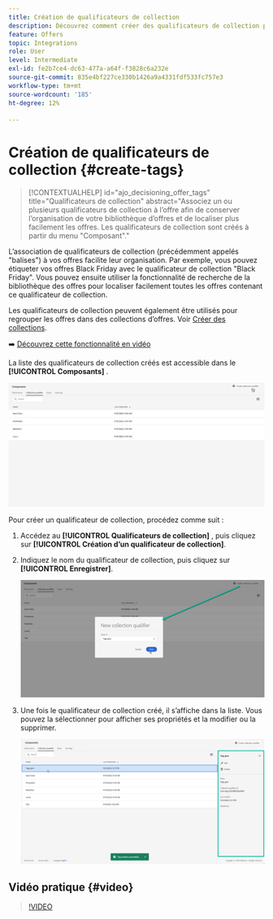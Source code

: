 ```yaml
---
title: Création de qualificateurs de collection
description: Découvrez comment créer des qualificateurs de collection pour vos offres
feature: Offers
topic: Integrations
role: User
level: Intermediate
exl-id: fe2b7ce4-dc63-477a-a64f-f3828c6a232e
source-git-commit: 835e4bf227ce330b1426a9a4331fdf533fc757e3
workflow-type: tm+mt
source-wordcount: '185'
ht-degree: 12%

---
```


# Création de qualificateurs de collection {#create-tags}

>[!CONTEXTUALHELP]
>id="ajo_decisioning_offer_tags"
>title="Qualificateurs de collection"
>abstract="Associez un ou plusieurs qualificateurs de collection à l’offre afin de conserver l’organisation de votre bibliothèque d’offres et de localiser plus facilement les offres. Les qualificateurs de collection sont créés à partir du menu &quot;Composant&quot;."

L’association de qualificateurs de collection (précédemment appelés &quot;balises&quot;) à vos offres facilite leur organisation. Par exemple, vous pouvez étiqueter vos offres Black Friday avec le qualificateur de collection &quot;Black Friday&quot;. Vous pouvez ensuite utiliser la fonctionnalité de recherche de la bibliothèque des offres pour localiser facilement toutes les offres contenant ce qualificateur de collection.

Les qualificateurs de collection peuvent également être utilisés pour regrouper les offres dans des collections d’offres. Voir [Créer des collections](../offer-library/creating-collections.md).

➡️ [Découvrez cette fonctionnalité en vidéo](#video)

La liste des qualificateurs de collection créés est accessible dans le **[!UICONTROL Composants]** .

![](../assets/tags_list.png)

Pour créer un qualificateur de collection, procédez comme suit :

1. Accédez au **[!UICONTROL Qualificateurs de collection]** , puis cliquez sur **[!UICONTROL Création d’un qualificateur de collection]**.

1. Indiquez le nom du qualificateur de collection, puis cliquez sur **[!UICONTROL Enregistrer]**.

   ![](../assets/tags_create.png)

1. Une fois le qualificateur de collection créé, il s’affiche dans la liste. Vous pouvez la sélectionner pour afficher ses propriétés et la modifier ou la supprimer.

   ![](../assets/tags_created.png)

## Vidéo pratique {#video}

>[!VIDEO](https://video.tv.adobe.com/v/329374?quality=12)
